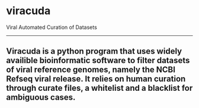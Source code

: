 # viracuda
Viral Automated Curation of Datasets

----------
Viracuda is a python program that uses widely availible bioinformatic software to filter datasets of viral reference genomes, namely the NCBI Refseq viral release. It relies on human curation through curate files, a whitelist and a blacklist for ambiguous cases. 
----------

